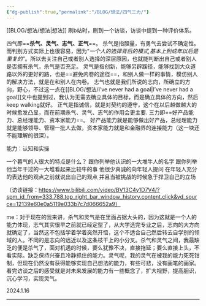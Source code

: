 ```yaml
---
{"dg-publish":true,"permalink":"/BLOG/想法/四气三力/"}
---
```


[[BLOG/想法/想法\|想法]]
刷b站时，刷到一个访谈，访谈中提到一种评价体系。

四气即==**杀气、灵气、志气、正气**==。
杀气是指胆量，有勇气去尝试不确定性。而判别方式实际上也很容易，因为“*一个人的选择背后的模式,基本上到成年以后是重复的*”。所以去关注自己或者别人选择的深层原因，也就能判断出自己或者别人是否拥有杀气，杀气是否充足。
灵气是指创新，能够另辟蹊径，能够找到大众道路以外的更好的路，也是==避免内卷的途径==，和别人做一样的事情，模仿别人的解决方法，就是在和别人在内卷。
志气也就是我们所说的志向，所确立的方向，野心，不过这一点在[[BLOG/想法/I’ve never had a goal\|I’ve never had a goal]]文中也提到过，我认为无需去确立具体的目标，而是确立具体的方向，然后keep walking就好。
正气是指诚信，就是对契约的遵守，这个在以后越做越大的时候愈发凸显，而在前期杀气、灵气、志气的作用会更主要.
三力即==好产品能力、总经理能力、资本家能力==。
好产品能力就是能够做出好产品，总经理能力就是能够领导、管理一批人去做，资本家能力就是和金融界的连接能力（这一块还不能理解的很深）。

能力：认知和实操

一个暮气的人很大的特点是什么？
跟你列举他认识的一大堆牛人的名字
跟你列举他当年干过的一大堆看起来比较牛的事
他很少真诚的向年轻人提问
在年轻人充分的表达他的观点之前就说出自己的观点
并且当被挑战的时候急于捍卫自己的立场

（访谈链接：https://www.bilibili.com/video/BV13C4y1D7V4/?spm_id_from=333.788.top_right_bar_window_history.content.click&vd_source=12139e60e0a5119e033b7c7d066652a9）

me：对于现在的我来讲，杀气和灵气是在里面占据大头的，因为这就是一个人的能力体现，志气其实很早之前就已经定型了，从大学选完专业之后，志向的大方向就确定了，当然这不包括学着学着突然开悟，这个不适合自己然后转去自学别的领域的人。不同的是志向的远近以及这条枝干上的小分叉。杀气和灵气之间，我最缺乏的便是杀气了，面对机遇的时候，要么犹豫不决，直接拖延；要么直接上头，不看实际。缺乏保持兴奋且冷静抓住的能力。灵气呢，我的灵气在被我的能力死死钳制，但现在仍然没有获得能够实现自己想法的能力，有些可悲，没有画笔的画家。看完访谈之后的感受就是对未来发展的能力有一些概念了，扩大视野，提高胆识，沉心学习，实现灵气。

2024.1.16

---
